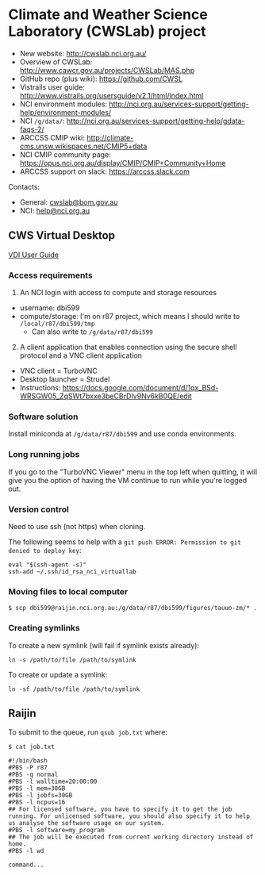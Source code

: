 # Climate and Weather Science Laboratory (CWSLab) project

* New website: http://cwslab.nci.org.au/
* Overview of CWSLab: http://www.cawcr.gov.au/projects/CWSLab/MAS.php  
* GitHub repo (plus wiki): https://github.com/CWSL  
* Vistrails user guide: http://www.vistrails.org/usersguide/v2.1/html/index.html  
* NCI environment modules: http://nci.org.au/services-support/getting-help/environment-modules/  
* NCI `/g/data/`: http://nci.org.au/services-support/getting-help/gdata-faqs-2/  
* ARCCSS CMIP wiki: http://climate-cms.unsw.wikispaces.net/CMIP5+data
* NCI CMIP community page: https://opus.nci.org.au/display/CMIP/CMIP+Community+Home
* ARCCSS support on slack: https://arccss.slack.com

Contacts:  

* General: cwslab@bom.gov.au
* NCI: help@nci.org.au


## CWS Virtual Desktop

[VDI User Guide](https://opus.nci.org.au/display/Help/VDI+User+Guide)

### Access requirements

1. An NCI login with access to compute and storage resources
   
  * username: dbi599
  * compute/storage: I'm on r87 project, which means I should write to `/local/r87/dbi599/tmp`
    * Can also write to `/g/data/r87/dbi599`

2. A client application that enables connection using the secure shell protocol and a VNC client application
 
  * VNC client = TurboVNC  
  * Desktop launcher = Strudel  
  * Instructions: https://docs.google.com/document/d/1qx_BSd-WRSGW05_ZqSWt7bxxe3beCBrDIv9Nv6kB0QE/edit  
  
### Software solution

Install miniconda at `/g/data/r87/dbi599` and use conda environments.

### Long running jobs

If you go to the "TurboVNC Viewer" menu in the top left when quitting, it will give you the option of having the VM continue to run while you're logged out.

### Version control

Need to use ssh (not https) when cloning.  
  
The following seems to help with a `git push ERROR: Permission to git denied to deploy key`:  
```
eval "$(ssh-agent -s)"  
ssh-add ~/.ssh/id_rsa_nci_virtuallab
``` 

### Moving files to local computer  

```
$ scp dbi599@raijin.nci.org.au:/g/data/r87/dbi599/figures/tauuo-zm/* .
```
  
### Creating symlinks

To create a new symlink (will fail if symlink exists already):  
```
ln -s /path/to/file /path/to/symlink
```   

To create or update a symlink:  
```
ln -sf /path/to/file /path/to/symlink
```  

## Raijin

To submit to the queue, run `qsub job.txt` where:
```
$ cat job.txt

#!/bin/bash
#PBS -P r87
#PBS -q normal
#PBS -l walltime=20:00:00
#PBS -l mem=30GB
#PBS -l jobfs=30GB
#PBS -l ncpus=16
## For licensed software, you have to specify it to get the job running. For unlicensed software, you should also specify it to help us analyse the software usage on our system.
#PBS -l software=my_program
## The job will be executed from current working directory instead of home.
#PBS -l wd

command...

```
  
